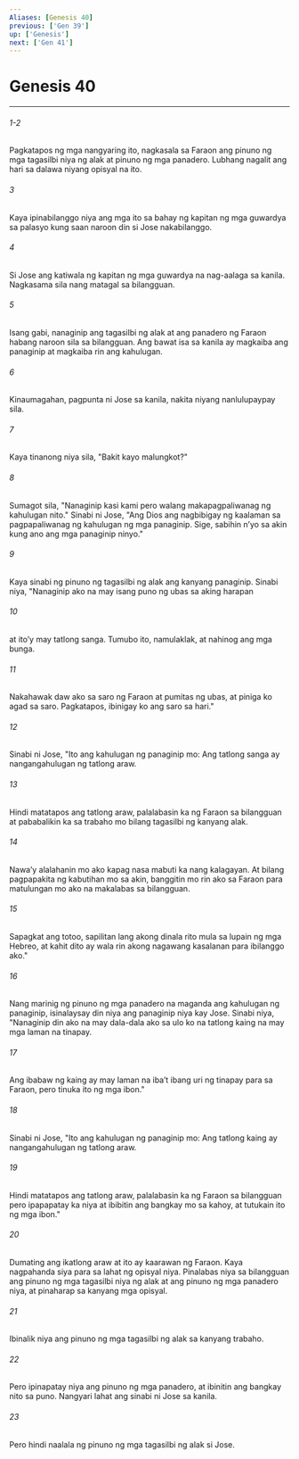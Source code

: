 ```yaml
---
Aliases: [Genesis 40]
previous: ['Gen 39']
up: ['Genesis']
next: ['Gen 41']
---
```

# Genesis 40

***
###### 1-2
Pagkatapos ng mga nangyaring ito, nagkasala sa Faraon ang pinuno ng mga tagasilbi niya ng alak at pinuno ng mga panadero. Lubhang nagalit ang hari sa dalawa niyang opisyal na ito. 

###### 3
Kaya ipinabilanggo niya ang mga ito sa bahay ng kapitan ng mga guwardya sa palasyo kung saan naroon din si Jose nakabilanggo. 

###### 4
Si Jose ang katiwala ng kapitan ng mga guwardya na nag-aalaga sa kanila. Nagkasama sila nang matagal sa bilangguan. 

###### 5
Isang gabi, nanaginip ang tagasilbi ng alak at ang panadero ng Faraon habang naroon sila sa bilangguan. Ang bawat isa sa kanila ay magkaiba ang panaginip at magkaiba rin ang kahulugan. 

###### 6
Kinaumagahan, pagpunta ni Jose sa kanila, nakita niyang nanlulupaypay sila. 

###### 7
Kaya tinanong niya sila, "Bakit kayo malungkot?" 

###### 8
Sumagot sila, "Nanaginip kasi kami pero walang makapagpaliwanag ng kahulugan nito." Sinabi ni Jose, "Ang Dios ang nagbibigay ng kaalaman sa pagpapaliwanag ng kahulugan ng mga panaginip. Sige, sabihin nʼyo sa akin kung ano ang mga panaginip ninyo." 

###### 9
Kaya sinabi ng pinuno ng tagasilbi ng alak ang kanyang panaginip. Sinabi niya, "Nanaginip ako na may isang puno ng ubas sa aking harapan 

###### 10
at itoʼy may tatlong sanga. Tumubo ito, namulaklak, at nahinog ang mga bunga. 

###### 11
Nakahawak daw ako sa saro ng Faraon at pumitas ng ubas, at piniga ko agad sa saro. Pagkatapos, ibinigay ko ang saro sa hari." 

###### 12
Sinabi ni Jose, "Ito ang kahulugan ng panaginip mo: Ang tatlong sanga ay nangangahulugan ng tatlong araw. 

###### 13
Hindi matatapos ang tatlong araw, palalabasin ka ng Faraon sa bilangguan at pababalikin ka sa trabaho mo bilang tagasilbi ng kanyang alak. 

###### 14
Nawaʼy alalahanin mo ako kapag nasa mabuti ka nang kalagayan. At bilang pagpapakita ng kabutihan mo sa akin, banggitin mo rin ako sa Faraon para matulungan mo ako na makalabas sa bilangguan. 

###### 15
Sapagkat ang totoo, sapilitan lang akong dinala rito mula sa lupain ng mga Hebreo, at kahit dito ay wala rin akong nagawang kasalanan para ibilanggo ako." 

###### 16
Nang marinig ng pinuno ng mga panadero na maganda ang kahulugan ng panaginip, isinalaysay din niya ang panaginip niya kay Jose. Sinabi niya, "Nanaginip din ako na may dala-dala ako sa ulo ko na tatlong kaing na may mga laman na tinapay. 

###### 17
Ang ibabaw ng kaing ay may laman na ibaʼt ibang uri ng tinapay para sa Faraon, pero tinuka ito ng mga ibon." 

###### 18
Sinabi ni Jose, "Ito ang kahulugan ng panaginip mo: Ang tatlong kaing ay nangangahulugan ng tatlong araw. 

###### 19
Hindi matatapos ang tatlong araw, palalabasin ka ng Faraon sa bilangguan pero ipapapatay ka niya at ibibitin ang bangkay mo sa kahoy, at tutukain ito ng mga ibon." 

###### 20
Dumating ang ikatlong araw at ito ay kaarawan ng Faraon. Kaya nagpahanda siya para sa lahat ng opisyal niya. Pinalabas niya sa bilangguan ang pinuno ng mga tagasilbi niya ng alak at ang pinuno ng mga panadero niya, at pinaharap sa kanyang mga opisyal. 

###### 21
Ibinalik niya ang pinuno ng mga tagasilbi ng alak sa kanyang trabaho. 

###### 22
Pero ipinapatay niya ang pinuno ng mga panadero, at ibinitin ang bangkay nito sa puno. Nangyari lahat ang sinabi ni Jose sa kanila. 

###### 23
Pero hindi naalala ng pinuno ng mga tagasilbi ng alak si Jose.

